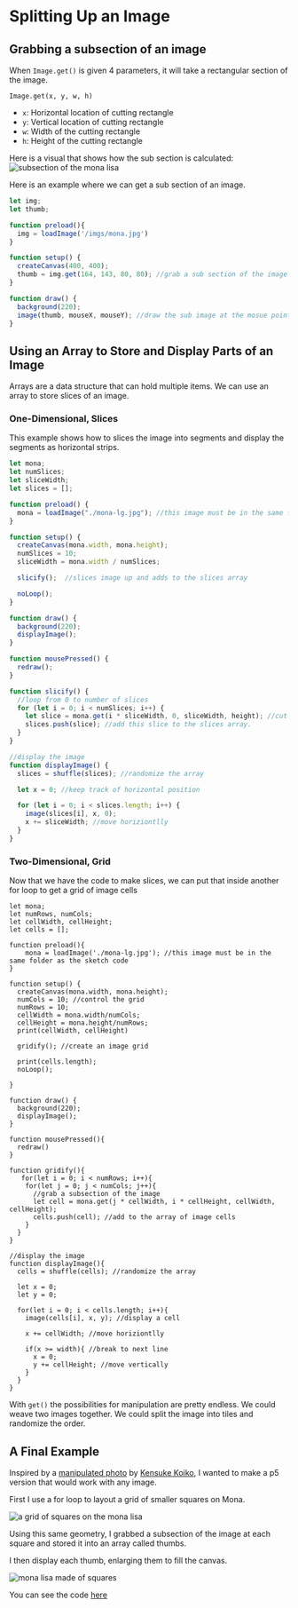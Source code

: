 # Splitting Up an Image 

## Grabbing a subsection of an image
When `Image.get()` is given 4 parameters, it will take a rectangular section of the image.

`Image.get(x, y, w, h)`
- `x`: Horizontal location of cutting rectangle
- `y`: Vertical location of cutting rectangle
- `w`: Width of the cutting rectangle
- `h`: Height of the cutting rectangle

Here is a visual that shows how the sub section is calculated:
![subsection of the mona lisa](./imgs/get.png)

Here is an example where we can get a sub section of an image.
```javascript
let img;
let thumb;

function preload(){
  img = loadImage('/imgs/mona.jpg')
}

function setup() {
  createCanvas(400, 400);
  thumb = img.get(164, 143, 80, 80); //grab a sub section of the image
}

function draw() {
  background(220);
  image(thumb, mouseX, mouseY); //draw the sub image at the mosue pointer
}
```

## Using an Array to Store and Display Parts of an Image
Arrays are a data structure that can hold multiple items. We can use an array to store slices of an image. 

### One-Dimensional, Slices
This example shows how to slices the image into segments and display the segments as horizontal strips.
```javascript
let mona;
let numSlices;
let sliceWidth;
let slices = [];

function preload() {
  mona = loadImage("./mona-lg.jpg"); //this image must be in the same folder as the sketch code
}

function setup() {
  createCanvas(mona.width, mona.height);
  numSlices = 10;
  sliceWidth = mona.width / numSlices;

  slicify();  //slices image up and adds to the slices array

  noLoop();
}

function draw() {
  background(220);
  displayImage();
}

function mousePressed() {
  redraw();
}

function slicify() {
  //loop from 0 to number of slices
  for (let i = 0; i < numSlices; i++) {
    let slice = mona.get(i * sliceWidth, 0, sliceWidth, height); //cut out part of t eimage
    slices.push(slice); //add this slice to the slices array.
  }
}

//display the image
function displayImage() {
  slices = shuffle(slices); //randomize the array

  let x = 0; //keep track of horizontal position

  for (let i = 0; i < slices.length; i++) {
    image(slices[i], x, 0);
    x += sliceWidth; //move horiziontlly
  }
}
```

### Two-Dimensional, Grid
Now that we have the code to make slices, we can put that inside another for loop to get a grid of image cells

```javascipt
let mona;
let numRows, numCols;
let cellWidth, cellHeight;
let cells = [];

function preload(){
    mona = loadImage('./mona-lg.jpg'); //this image must be in the same folder as the sketch code
}

function setup() {
  createCanvas(mona.width, mona.height);
  numCols = 10; //control the grid
  numRows = 10;
  cellWidth = mona.width/numCols;
  cellHeight = mona.height/numRows;
  print(cellWidth, cellHeight)

  gridify(); //create an image grid

  print(cells.length);
  noLoop(); 

}

function draw() {
  background(220);
  displayImage();
}

function mousePressed(){
  redraw()
}

function gridify(){
   for(let i = 0; i < numRows; i++){
    for(let j = 0; j < numCols; j++){
      //grab a subsection of the image
      let cell = mona.get(j * cellWidth, i * cellHeight, cellWidth, cellHeight);
      cells.push(cell); //add to the array of image cells
    }
  }
}

//display the image
function displayImage(){
  cells = shuffle(cells); //randomize the array

  let x = 0;
  let y = 0;

  for(let i = 0; i < cells.length; i++){
    image(cells[i], x, y); //display a cell

    x += cellWidth; //move horiziontlly

    if(x >= width){ //break to next line
      x = 0;
      y += cellHeight; //move vertically
    }
  }
}
```

With `get()` the possibilities for manipulation are pretty endless. We could weave two images together. We could split the image into tiles and randomize the order.

## A Final Example
Inspired by a [manipulated photo](https://www.instagram.com/p/Cw-nYXYIEny/?img_index=4) by [Kensuke Koiko](https://www.kensukekoike.com/), I wanted to make a p5 version that would work with any image.

First I use a for loop to layout a grid of smaller squares on Mona.

![a grid of squares on the mona lisa](./imgs/bitmona-1.jpg)

Using this same geometry, I grabbed a subsection of the image at each square and stored it into an array called thumbs.

I then display each thumb, enlarging them to fill the canvas.

![mona lisa made of squares](./imgs/bitmona-2.jpg)

You can see the code [here](https://github.com/awdriggs/codedImages/blob/main/bitmona/sketch.js)
